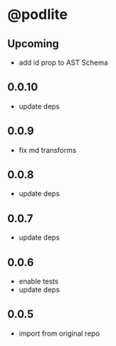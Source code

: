 # @podlite

## Upcoming
- add id prop to AST Schema
## 0.0.10
- update deps
## 0.0.9
- fix md transforms
## 0.0.8
- update deps

## 0.0.7
- update deps

## 0.0.6
- enable tests
- update deps

## 0.0.5
- import from original repo